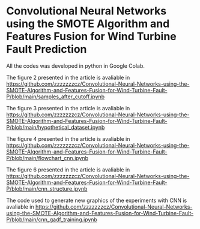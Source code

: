 # Convolutional Neural Networks using the SMOTE Algorithm and Features Fusion for Wind Turbine Fault Prediction

All the codes was developed in python in Google Colab. 

The figure 2 presented in the article is avaliable in 
https://github.com/zzzzzzzcz/Convolutional-Neural-Networks-using-the-SMOTE-Algorithm-and-Features-Fusion-for-Wind-Turbine-Fault-P/blob/main/samples_after_cutoff.ipynb

The figure 3 presented in the article is avaliable in  https://github.com/zzzzzzzcz/Convolutional-Neural-Networks-using-the-SMOTE-Algorithm-and-Features-Fusion-for-Wind-Turbine-Fault-P/blob/main/hypothetical_dataset.ipynb

The figure 4 presented in the article is avaliable in https://github.com/zzzzzzzcz/Convolutional-Neural-Networks-using-the-SMOTE-Algorithm-and-Features-Fusion-for-Wind-Turbine-Fault-P/blob/main/flowchart_cnn.ipynb 

The figure 6 presented in the article is avaliable in https://github.com/zzzzzzzcz/Convolutional-Neural-Networks-using-the-SMOTE-Algorithm-and-Features-Fusion-for-Wind-Turbine-Fault-P/blob/main/cnn_structure.ipynb 

The code used to generate new graphics of the experiments with CNN is avaliable in https://github.com/zzzzzzzcz/Convolutional-Neural-Networks-using-the-SMOTE-Algorithm-and-Features-Fusion-for-Wind-Turbine-Fault-P/blob/main/cnn_gadf_training.ipynb
